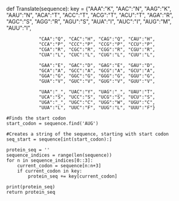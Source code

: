 def Translate(sequence):
    key = {"AAA":"K", "AAC":"N", "AAG":"K", "AAU":"N",
                "ACA":"T", "ACC":"T", "ACG":"T", "ACU":"T",
                "AGA":"R", "AGC":"S", "AGG":"R", "AGU":"S",
                "AUA":"I", "AUC":"I", "AUG":"M", "AUU":"I",

                "CAA":"Q", "CAC":"H", "CAG":"Q", "CAU":"H",
                "CCA":"P", "CCC":"P", "CCG":"P", "CCU":"P",
                "CGA":"R", "CGC":"R", "CGG":"R", "CGU":"R",
                "CUA":"L", "CUC":"L", "CUG":"L", "CUU":"L",

                "GAA":"E", "GAC":"D", "GAG":"E", "GAU":"D",
                "GCA":"A", "GCC":"A", "GCG":"A", "GCU":"A",
                "GGA":"G", "GGC":"G", "GGG":"G", "GGU":"G",
                "GUA":"V", "GUC":"V", "GUG":"V", "GUU":"V",

                "UAA":"_", "UAC":"Y", "UAG":"_", "UAU":"T",
                "UCA":"S", "UCC":"S", "UCG":"S", "UCU":"S",
                "UGA":"_", "UGC":"C", "UGG":"W", "UGU":"C",
                "UUA":"L", "UUC":"F", "UUG":"L", "UUU":"F"}

    #Finds the start codon
    start_codon = sequence.find('AUG')

    #Creates a string of the sequence, starting with start codon
    seq_start = sequence[int(start_codon):]

    protein_seq = ''
    sequence_indices = range(len(sequence))
    for n in sequence_indices[0::3]:
        current_codon = sequence[n:n+3]
        if current_codon in key:
            protein_seq += key[current_codon]
            
    print(protein_seq)
    return protein_seq
